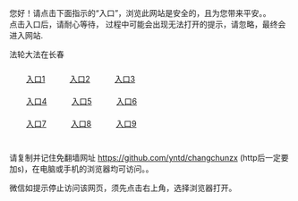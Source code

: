 您好！请点击下面指示的“入口”，浏览此网站是安全的，且为您带来平安。。 <br/>
点击入口后，请耐心等待， 过程中可能会出现无法打开的提示，请忽略，最终会进入网站. </br>

法轮大法在长春<br/>
<div style="padding:10px"><a style="margin:20px" target="_blank" href="https://d19luyykuqx6jh.cloudfront.net/2Qpsp?sxgxehnm" id="ccLink1" rel="nofollow">入口1</a> <a target="_blank" style="margin:20px" href="https://dv9elyofwhybi.cloudfront.net/2Qpsp?fahzxxv" id="ccLink2" rel="nofollow">入口2</a> <a style="margin:20px" target="_blank" href="https://d1tp3vhgxbt7h4.cloudfront.net/2Qpsp?ctvhlon" id="ccLink3" rel="nofollow">入口3</a></div>

<div style="padding:10px" ><a style="margin:20px" target="_blank" href="https://d19luyykuqx6jh.cloudfront.net/2Qpsp?sxgxehnm" id="ccLink4" rel="nofollow">入口4</a> <a style="margin:20px" href="https://dv9elyofwhybi.cloudfront.net/2Qpsp?fahzxxv" target="_blank" id="ccLink5" rel="nofollow">入口5</a> <a style="margin:20px" href="https://d1tp3vhgxbt7h4.cloudfront.net/2Qpsp?ctvhlon" target="_blank" id="ccLink6" rel="nofollow">入口6</a></div>

<div style="padding:10px"><a style="margin:20px" target="_blank" href="https://d19luyykuqx6jh.cloudfront.net/2Qpsp?sxgxehnm" id="ccLink7" rel="nofollow">入口7</a> <a style="margin:20px" href="https://dv9elyofwhybi.cloudfront.net/2Qpsp?fahzxxv" target="_blank" id="ccLink8" rel="nofollow">入口8</a> <a style="margin:20px" target="_blank" href="https://d1tp3vhgxbt7h4.cloudfront.net/2Qpsp?ctvhlon" id="ccLink9" rel="nofollow">入口9</a></div>

<br/>



请复制并记住免翻墙网址 https://github.com/yntd/changchunzx (http后一定要加s)，在电脑或手机的浏览器均可访问。。<br/>

微信如提示停止访问该网页，须先点击右上角，选择浏览器打开。
